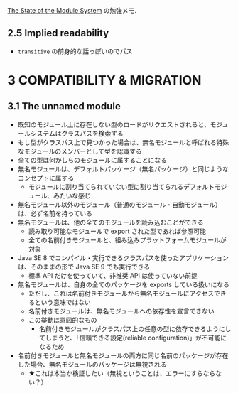 [The State of the Module System](http://openjdk.java.net/projects/jigsaw/spec/sotms/) の勉強メモ.

## 2.5 Implied readability
- `transitive` の前身的な話っぽいのでパス

# 3 COMPATIBILITY & MIGRATION
## 3.1 The unnamed module
- 既知のモジュール上に存在しない型のロードがリクエストされると、モジュールシステムはクラスパスを検索する
- もし型がクラスパス上で見つかった場合は、無名モジュールと呼ばれる特殊なモジュールのメンバーとして型を認識する
- 全ての型は何かしらのモジュールに属することになる
- 無名モジュールは、デフォルトパッケージ（無名パッケージ）と同じようなコンセプトに属する
    - モジュールに割り当てられていない型に割り当てられるデフォルトモジュール、みたいな感じ
- 無名モジュール以外のモジュール（普通のモジュール・自動モジュール）は、必ず名前を持っている
- 無名モジュールは、他の全てのモジュールを読み込むことができる
    - 読み取り可能なモジュールで export された型であれば参照可能
    - 全ての名前付きモジュールと、組み込みプラットフォームモジュールが対象
- Java SE 8 でコンパイル・実行できるクラスパスを使ったアプリケーションは、そのままの形で Java SE 9 でも実行できる
    - 標準 API だけを使っていて、非推奨 API は使っていない前提
- 無名モジュールは、自身の全てのパッケージを exports している扱いになる
    - ただし、これは名前付きモジュールから無名モジュールにアクセスできるという意味ではない
    - 名前付きモジュールは、無名モジュールへの依存性を宣言できない
    - この挙動は意図的なもの
        - 名前付きモジュールがクラスパス上の任意の型に依存できるようにしてしまうと、「信頼できる設定(reliable configuration)」が不可能になるため
- 名前付きモジュールと無名モジュールの両方に同じ名前のパッケージが存在した場合、無名モジュールのパッケージは無視される
    - ★これは本当か検証したい（無視ということは、エラーにすらならない？）
